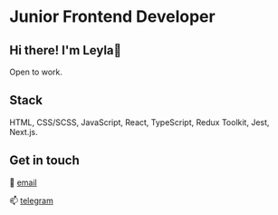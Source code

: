 
# Junior Frontend Developer

## Hi there! I'm Leyla🪷

Open to work.

## Stack

HTML, CSS/SCSS, JavaScript, React, TypeScript, Redux Toolkit, Jest, Next.js.

## Get in touch
📨 [email](lejla.eyvazova@gmail.com)

📫 [telegram](https://t.me/laylaeyvazova)

